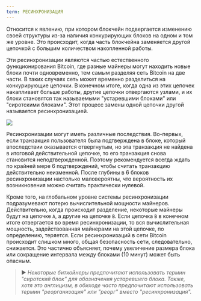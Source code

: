 ```yaml
---
term: РЕСИНХРОНИЗАЦИЯ
---
```


Относится к явлению, при котором блокчейн подвергается изменению своей структуры из-за наличия конкурирующих блоков на одном и том же уровне. Это происходит, когда часть блокчейна заменяется другой цепочкой с большим количеством накопленной работы.

Эти ресинхронизации являются частью естественного функционирования Bitcoin, где разные майнеры могут находить новые блоки почти одновременно, тем самым разделяя сеть Bitcoin на две части. В таких случаях сеть может временно разделиться на конкурирующие цепочки. В конечном итоге, когда одна из этих цепочек накапливает больше работы, другие цепочки отвергаются узлами, и их блоки становятся так называемыми "устаревшими блоками" или "сиротскими блоками". Этот процесс замены одной цепочки другой называется ресинхронизацией.

![](../../dictionnaire/assets/9.png)

Ресинхронизации могут иметь различные последствия. Во-первых, если транзакция пользователя была подтверждена в блоке, который впоследствии оказывается отвергнутым, но эта транзакция не найдена в итоговой действительной цепочке, то его транзакция снова становится неподтвержденной. Поэтому рекомендуется всегда ждать по крайней мере 6 подтверждений, чтобы считать транзакцию действительно неизменной. После глубины в 6 блоков ресинхронизации настолько маловероятны, что вероятность их возникновения можно считать практически нулевой.

Кроме того, на глобальном уровне системы ресинхронизации подразумевают потерю вычислительной мощности майнеров. Действительно, когда происходит разделение, некоторые майнеры будут на цепочке `A`, а другие на цепочке `B`. Если цепочка `B` в конечном итоге отвергается во время ресинхронизации, то вся вычислительная мощность, задействованная майнерами на этой цепочке, по определению, теряется. Если ресинхронизаций в сети Bitcoin происходит слишком много, общая безопасность сети, следовательно, снижается. Это частично объясняет, почему увеличение размера блока или сокращение интервала между блоками (10 минут) может быть опасным.

> ► *Некоторые биткойнеры предпочитают использовать термин "сиротский блок" для обозначения устаревшего блока. Также, хотя это англицизм, в обиходе часто предпочитают использовать термин "реорганизация" или "реорг" вместо "ресинхронизация".*